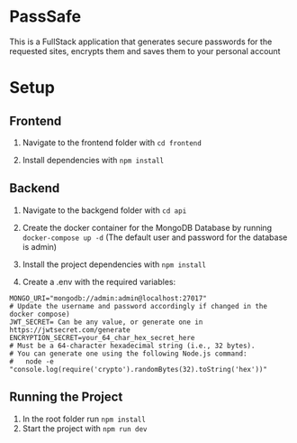 # PassSafe

This is a FullStack application that generates secure passwords for the requested sites, encrypts them and saves them to your personal account

# Setup

## Frontend

1. Navigate to the frontend folder with `cd frontend`
   
2. Install dependencies with `npm install`

## Backend

1. Navigate to the backgend folder with `cd api`
  
2. Create the docker container for the MongoDB Database by running `docker-compose up -d` (The default user and password for the database is admin)

3. Install the project dependencies with `npm install`

4. Create a .env with the required variables:

```
MONGO_URI="mongodb://admin:admin@localhost:27017"
# Update the username and password accordingly if changed in the docker compose)
JWT_SECRET= Can be any value, or generate one in https://jwtsecret.com/generate
ENCRYPTION_SECRET=your_64_char_hex_secret_here
# Must be a 64-character hexadecimal string (i.e., 32 bytes).
# You can generate one using the following Node.js command:
#   node -e "console.log(require('crypto').randomBytes(32).toString('hex'))"
```

## Running the Project


1. In the root folder run `npm install`
2. Start the project with `npm run dev`

